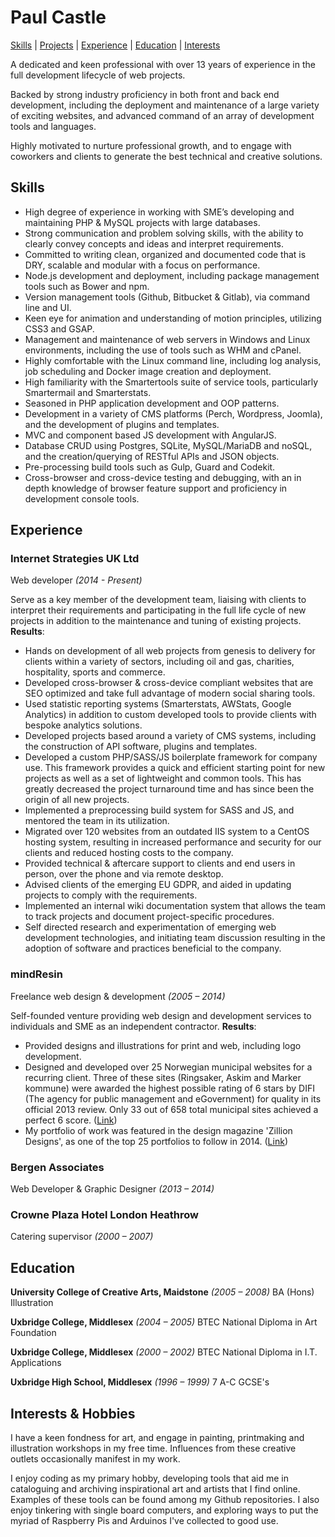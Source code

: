 # Paul Castle

[Skills](#skills) | [Projects](Projects.md) | [Experience](#experience) | [Education](#education) | [Interests](#interests--hobbies)

A dedicated and keen professional with over 13 years of experience in the full development lifecycle of web projects.

Backed by strong industry proficiency in both front and back end development, including the deployment and maintenance of a large variety of exciting websites, and advanced command of an array of development tools and languages.

Highly motivated to nurture professional growth, and to engage with coworkers and clients to generate the best technical and creative solutions.


## Skills
- High degree of experience in working with SME’s developing and maintaining PHP & MySQL projects with large databases.
- Strong communication and problem solving skills, with the ability to clearly convey concepts and ideas and interpret requirements.
- Committed to writing clean, organized and documented code that is DRY, scalable and modular with a focus on performance.
- Node.js development and deployment, including package management tools such as Bower and npm.
- Version management tools (Github, Bitbucket & Gitlab), via command line and UI.
- Keen eye for animation and understanding of motion principles, utilizing CSS3 and GSAP.
- Management and maintenance of web servers in Windows and Linux environments, including the use of tools such as WHM and cPanel.
- Highly comfortable with the Linux command line, including log analysis, job scheduling and Docker image creation and deployment.
- High familiarity with the Smartertools suite of service tools, particularly Smartermail and Smarterstats.
- Seasoned in PHP application development and OOP patterns.
- Development in a variety of CMS platforms (Perch, Wordpress, Joomla), and the development of plugins and templates.
- MVC and component based JS development with AngularJS.
- Database CRUD using Postgres, SQLite, MySQL/MariaDB and noSQL, and the creation/querying of RESTful APIs and JSON objects.
- Pre-processing build tools such as Gulp, Guard and Codekit.
- Cross-browser and cross-device testing and debugging, with an in depth knowledge of browser feature support and proficiency in development console tools.


## Experience
### Internet Strategies UK Ltd
Web developer _(2014 - Present)_

Serve as a key member of the development team, liaising with clients to interpret their requirements and participating in the full life cycle of new projects in addition to the maintenance and tuning of existing projects. **Results**:

- Hands on development of all web projects from genesis to delivery for clients within a variety of sectors, including oil and gas, charities, hospitality, sports and commerce.
- Developed cross-browser & cross-device compliant websites that are SEO optimized and take full advantage of modern social sharing tools.
- Used statistic reporting systems (Smarterstats, AWStats, Google Analytics) in addition to custom developed tools to provide clients with bespoke analytics solutions.
- Developed projects based around a variety of CMS systems, including the construction of API software, plugins and templates.
- Developed a custom PHP/SASS/JS boilerplate framework for company use. This framework provides a quick and efficient starting point for new projects as well as a set of lightweight and common tools. This has greatly decreased the project turnaround time and has since been the origin of all new projects.
- Implemented a preprocessing build system for SASS and JS, and mentored the team in its utilization.
- Migrated over 120 websites from an outdated IIS system to a CentOS hosting system, resulting in increased performance and security for our clients and reduced hosting costs to the company.
- Provided technical & aftercare support to clients and end users in person, over the phone and via remote desktop.
- Advised clients of the emerging EU GDPR, and aided in updating projects to comply with the requirements.
- Implemented an internal wiki documentation system that allows the team to track projects and document project-specific procedures.
- Self directed research and experimentation of emerging web development technologies, and initiating team discussion resulting in the adoption of software and practices beneficial to the company.


### mindResin
Freelance web design & development _(2005 – 2014)_

Self-founded venture providing web design and development services to individuals and SME as an independent contractor. **Results**:

- Provided designs and illustrations for print and web, including logo development.
- Designed and developed over 25 Norwegian municipal websites for a recurring client. Three of these sites  (Ringsaker, Askim and Marker kommune) were awarded the highest possible rating of 6 stars by DIFI (The agency for public management and eGovernment) for quality in its official 2013 review. Only 33 out of 658 total municipal sites achieved a perfect 6 score. ([Link](http://kvalitet.difi.no/resultat))
- My portfolio of work was featured in the design magazine 'Zillion Designs', as one of the top 25 portfolios to follow in 2014. ([Link](http://www.zilliondesigns.com/blog/top-25-designer-portfolios-to-follow-in-2014/))


### Bergen Associates
Web Developer & Graphic Designer _(2013 – 2014)_


### Crowne Plaza Hotel London Heathrow 
Catering supervisor _(2000 – 2007)_


## Education
**University College of Creative Arts, Maidstone** _(2005 – 2008)_
BA (Hons) Illustration

**Uxbridge College, Middlesex** _(2004 – 2005)_
BTEC National Diploma in Art Foundation

**Uxbridge College, Middlesex** _(2000 – 2002)_
BTEC National Diploma in I.T. Applications

**Uxbridge High School, Middlesex** _(1996 – 1999)_
7 A-C GCSE's


## Interests & Hobbies
I have a keen fondness for art, and engage in painting, printmaking and illustration workshops in my free time. Influences from these creative outlets occasionally manifest in my work.

I enjoy coding as my primary hobby, developing tools that aid me in cataloguing and archiving inspirational art and artists that I find online. Examples of these tools can be found among my Github repositories. I also enjoy tinkering with single board computers, and exploring ways to put the myriad of Raspberry Pis and Arduinos I've collected to good use.
